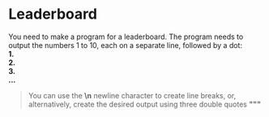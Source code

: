 # Leaderboard

You need to make a program for a leaderboard.
The program needs to output the numbers 1 to 10, each on a separate line, followed by a dot: </br>
**1. </br>
2. </br>
3. </br>
...**

> You can use the **\n** newline character to create line breaks, or, alternatively, create the desired output using three double quotes **"""**
